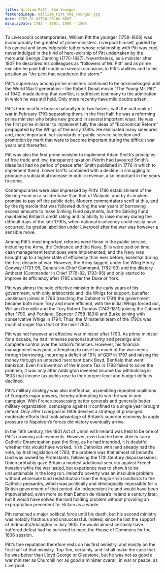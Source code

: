 ```yaml
---
title: William Pitt, the Younger
featuredImage: William_Pitt_the_Younger.jpg
date: 1783-01-01T20:20:00.000Z
displayDate: 1783 - 1801, 1804 - 1806
---
```


To Liverpool’s contemporaries, William Pitt the younger (1759-1806) was incomparably the greatest of prime ministers. Liverpool himself, guided by his cynical and knowledgeable father whose relationship with Pitt was cool, never indulged in the kind of hero-worship of Pitt undertaken by the mercurial George Canning (1770-1827). Nevertheless, as a minister after 1807 he described his colleagues as “followers of Mr. Pitt” and as prime minister he paid full tribute on several occasions to Pitt’s abilities and to his position as “the pilot that weathered the storm.”

Pitt’s supremacy among prime ministers continued to be acknowledged until the World War II generation – the Robert Donat movie “The Young Mr. Pitt” of 1942, made during that conflict, is sufficient testimony to the admiration in which he was still held. Only more recently have mild doubts arisen.

Pitt’s term in office breaks naturally into two halves, with the outbreak of war in February 1793 separating them. In the first half, he was a reforming prime minister who broke new ground in several important ways. He was the first prime minister to implement fully the ideas of “Economical Reform” propagated by the Whigs of the early 1780s. He eliminated many sinecures and, more important, set standards of public service selection and promotion by merit that were to become important during the difficult war years and thereafter.

Pitt was also the first prime minister to implement Adam Smith’s principles of free trade and low, transparent taxation (North had favoured Smith’s ideas but had no period of peace after Smith published in 1776 in which to implement them). Lower tariffs combined with a decline in smuggling to produce a substantial increase in public revenue, also important in the years to come.

Contemporaries were also impressed by Pitt’s 1786 establishment of the Sinking Fund on a solider base than that of Walpole, and by its implied promise to pay off the public debt. Modern commentators scoff at this, and by the rigmarole that was followed during the war years of borrowing excess amounts to make Sinking Fund payments, but the Sinking Fund maintained Britain’s credit rating and its ability to raise money during the difficult days of the late 1790s, when national insolvency could easily have occurred. Its gradual abolition under Liverpool after the war was however a sensible move.

Among Pitt’s most important reforms were those in the public service, including the Army, the Ordnance and the Navy. Bills were paid on time, cash management techniques were implemented, and the Navy was brought up to a higher state of efficiency than ever before, essential during the first decade of war. However, the Army lagged, under the Whig Henry Conway (1721-95, General-in-Chief Command, 1782-93) and the dilatory Amherst (Commander in Chief 1778-82, 1793-95) and only started to improve its efficiency after 1795 under the Duke of York.

Pitt was almost the sole effective minister in the early years of his government, with only aristocratic and idle Whigs for support, but after Jenkinson joined in 1786 (reaching the Cabinet in 1791) the government became both more Tory and more efficient, with the initial Whigs forced out, William Grenville and the Tory Robert Dundas (1742-1811) joining the Cabinet after 1790, and Portland, Spencer (1758-1834) and Burke joining with conservative Whigs in 1794. Thus, the Ministerial team of the 1790s was much stronger than that of the mid-1780s.

Pitt was not however an effective war minister after 1793. As prime minister for a decade, he had immense personal authority and prestige and complete control over the nation’s finances. However, his financial management was poor, attempting to raise too much of the war needs through borrowing, incurring a deficit of 16% of GDP in 1797 and raising the money through an untested merchant bank Boyd, Benfield that went bankrupt. Even his invention of the Income Tax in 1798 failed to solve the problem; it was only after Addington invented income tax withholding in 1803 that income tax yields rose to their proper level and budget deficits declined.

Pitt’s military strategy was also ineffectual, assembling repeated coalitions of Europe’s major powers, thereby attempting to win the war in one campaign. With France possessing better generals and generally better military organization, campaigns against it confined to a single year brought defeat. Only after Liverpool in 1809 devised a strategy of prolonged moderate efforts that took advantage of Britain’s superior economy to apply pressure to Napoleon’s forces did victory eventually arrive.

In the 19th century, the 1801 Act of Union with Ireland was held to be one of Pitt’s crowning achievements. However, even had he been able to carry Catholic Emancipation past the King, as he had intended, it is doubtful whether this would have worked. Irish Catholics with land already had the vote, by Irish legislation of 1793; the problem was that almost all Ireland’s land was owned by Protestants, following the 17th Century dispossessions. Union probably gave Britain a modest additional security against French invasion while the war lasted, but experience was to show it to be unsustainable in the long run. Ireland’s poverty was an insoluble problem without wholesale land redistribution from the Anglo-Irish landlords to the Catholic peasantry, which was politically and ideologically impossible for a British government of that period. An independent Ireland would have been impoverished, even more so than Eamon de Valera’s Ireland a century later, but it would have solved the land holding problem without providing an expropriation precedent for Britain as a whole.

Pitt remained a major political force until his death, but his second ministry was notably fractious and unsuccessful. Indeed, since he lost the support of Sidmouth/Addington in July 1805, he would almost certainly have suffered defeat had he survived to meet the House of Commons for the 1806 session.

Pitt’s fine reputation therefore rests on his first ministry, and mostly on the first half of that ministry. Top Ten, certainly, and I shall make the case that he was better than Lloyd George or Gladstone, but he was not as good a war minister as Churchill nor as good a minister overall, in war or peace, as Liverpool.
